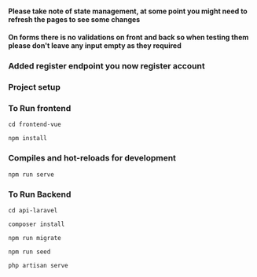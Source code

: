#### Please take note of state management, at some point you might need to refresh the pages to see some changes

#### On forms there is no validations on front and back so when testing them please don't leave any input empty as they required

### Added register endpoint you now register account

### Project setup


### To Run frontend

```
cd frontend-vue
```

```
npm install
```
### Compiles and hot-reloads for development
```
npm run serve
```

### To Run Backend

```
cd api-laravel
```

```
composer install
```

```
npm run migrate
```

```
npm run seed
```

```
php artisan serve
```
